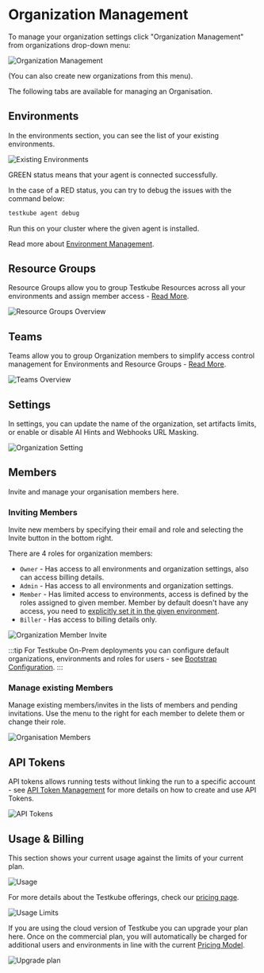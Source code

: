 # Organization Management

To manage your organization settings click "Organization Management" from organizations drop-down menu:

![Organization Management](../../img/organization-management.png)

(You can also create new organizations from this menu).

The following tabs are available for managing an Organisation.

## Environments

In the environments section, you can see the list of your existing environments.

![Existing Environments](../../img/existing-environments-062024.png)

GREEN status means that your agent is connected successfully. 

In the case of a RED status, you can try to debug the issues with the command below:

```sh
testkube agent debug
```

Run this on your cluster where the given agent is installed.

Read more about [Environment Management](../articles/environment-management.md).

## Resource Groups

Resource Groups allow you to group Testkube Resources across all your environments and assign
member access - [Read More](/articles/resource-groups).

![Resource Groups Overview](../../img/resource-groups-overview.png)

## Teams

Teams allow you to group Organization members to simplify access control management for Environments
and Resource Groups - [Read More](/articles/teams).

![Teams Overview](../../img/teams-overview.png)

## Settings

In settings, you can update the name of the organization, set artifacts limits, or enable or disable AI Hints and Webhooks URL Masking.

![Organization Setting](../../img/organization-settings.png)


## Members

Invite and manage your organisation members here. 

### Inviting Members

Invite new members by specifying their email and role and selecting the Invite button in the bottom right.

There are 4 roles for organization members:

* `Owner` - Has access to all environments and organization settings, also can access billing details.
* `Admin` - Has access to all environments and organization settings.
* `Member` - Has limited access to environments, access is defined by the roles assigned to given member. Member by default doesn't have any access, you need to [explicitly set it in the given environment](environment-management.md).
* `Biller` - Has access to billing details only.

![Organization Member Invite](../../img/organization-members.png)

:::tip
For Testkube On-Prem deployments you can configure default organizations, environments and roles for users - see 
[Bootstrap Configuration](/articles/install/advanced-install#bootstrap-configuration).
:::

### Manage existing Members

Manage existing members/invites in the lists of members and pending invitations. Use the menu to the right for 
each member to delete them or change their role.

![Organisation Members](../../img/org-members-list.png)

## API Tokens

API tokens allows running tests without linking the run to a specific account - see [API Token Management](api-token-management) 
for more details on how to create and use API Tokens.

![API Tokens](../../img/api-tokens.png)

## Usage & Billing

This section shows your current usage against the limits of your current plan.

![Usage](../../img/usage.png)

For more details about the Testkube offerings, check our [pricing page](https://testkube.io/pricing).

![Usage Limits](../../img/usage-billing.png)

If you are using the cloud version of Testkube you can upgrade your plan here. 
Once on the commercial plan, you will automatically be charged for additional 
users and environments in line with the current [Pricing Model](https://testkube.io/pricing).


![Upgrade plan](../../img/upgrade-plan.png)

